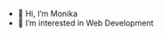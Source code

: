 - 👋 Hi, I’m Monika
- 👀 I’m interested in Web Development

<!---
monika-petkova/monika-petkova is a ✨ special ✨ repository because its `README.md` (this file) appears on your GitHub profile.
You can click the Preview link to take a look at your changes.
--->
